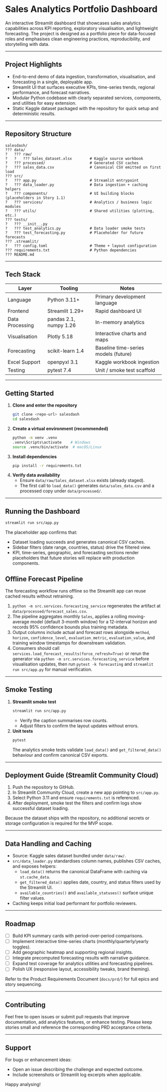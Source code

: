 # Sales Analytics Portfolio Dashboard

An interactive Streamlit dashboard that showcases sales analytics capabilities across KPI reporting, exploratory visualisation, and lightweight forecasting. The project is designed as a portfolio piece for data-focused roles and emphasises clean engineering practices, reproducibility, and storytelling with data.

---

## Project Highlights
- End-to-end demo of data ingestion, transformation, visualisation, and forecasting in a single, deployable app.
- Streamlit UI that surfaces executive KPIs, time-series trends, regional performance, and forecast narratives.
- Modular Python codebase with clearly separated services, components, and utilities for easy extension.
- Static Kaggle dataset packaged with the repository for quick setup and deterministic results.

---

## Repository Structure
```
salesdash/
??? data/
?   ??? raw/
?   ?   ??? Sales_dataset.xlsx        # Kaggle source workbook
?   ??? processed/                    # Generated CSV caches
?   ??? sales_data.csv                # Canonical CSV emitted on first load
??? src/
?   ??? app.py                        # Streamlit entrypoint
?   ??? data_loader.py                # Data ingestion + caching helpers
?   ??? components/                   # UI building blocks (placeholders in Story 1.1)
?   ??? services/                     # Analytics / business logic modules
?   ??? utils/                        # Shared utilities (plotting, etc.)
??? tests/
?   ??? __init__.py
?   ??? test_analytics.py             # Data loader smoke tests
?   ??? test_forecasting.py           # Placeholder for future forecasts
??? .streamlit/
?   ??? config.toml                   # Theme + layout configuration
??? requirements.txt                  # Python dependencies
??? README.md
```

---

## Tech Stack
| Layer           | Tooling                     | Notes                                    |
|-----------------|-----------------------------|------------------------------------------|
| Language        | Python 3.11+                | Primary development language             |
| Frontend        | Streamlit 1.29+             | Rapid dashboard UI                       |
| Data Processing | pandas 2.1, numpy 1.26      | In-memory analytics                      |
| Visualisation   | Plotly 5.18                 | Interactive charts and maps              |
| Forecasting     | scikit-learn 1.4            | Baseline time-series models (future)     |
| Excel Support   | openpyxl 3.1                | Kaggle workbook ingestion                |
| Testing         | pytest 7.4                  | Unit / smoke test scaffold               |

---

## Getting Started
1. **Clone and enter the repository**
   ```bash
   git clone <repo-url> salesdash
   cd salesdash
   ```
2. **Create a virtual environment (recommended)**
   ```bash
   python -m venv .venv
   .venv\Scripts\activate    # Windows
   source .venv/bin/activate  # macOS/Linux
   ```
3. **Install dependencies**
   ```bash
   pip install -r requirements.txt
   ```
4. **Verify data availability**
   - Ensure `data/raw/Sales_dataset.xlsx` exists (already staged).
   - The first call to `load_data()` generates `data/sales_data.csv` and a processed copy under `data/processed/`.

---

## Running the Dashboard
```bash
streamlit run src/app.py
```
The placeholder app confirms that:
- Dataset loading succeeds and generates canonical CSV caches.
- Sidebar filters (date range, countries, status) drive the filtered view.
- KPI, time-series, geographic, and forecasting sections render placeholders that future stories will replace with production components.

## Offline Forecast Pipeline
The forecasting workflow runs offline so the Streamlit app can reuse cached results without retraining.

1. `python -m src.services.forecasting_service` regenerates the artifact at `data/processed/forecast_sales.csv`.
2. The pipeline aggregates monthly `Sales`, applies a rolling moving-average model (default 3-month window) for a 12-interval horizon and records 95% confidence bounds plus training metadata.
3. Output columns include actual and forecast rows alongside `method`, `horizon`, `confidence_level`, `evaluation_metric`, `evaluation_value`, and training window timestamps for downstream validation.
4. Consumers should call `services.load_forecast_results(force_refresh=True)` or rerun the generator via `python -m src.services.forecasting_service` before visualisation updates, then run `pytest -k forecasting` and `streamlit run src/app.py` for manual verification.

---

## Smoke Testing
1. **Streamlit smoke test**
   ```bash
   streamlit run src/app.py
   ```
   - Verify the caption summarises row counts.
   - Adjust filters to confirm the layout updates without errors.
2. **Unit tests**
   ```bash
   pytest
   ```
   The analytics smoke tests validate `load_data()` and `get_filtered_data()` behaviour and confirm canonical CSV exports.

---

## Deployment Guide (Streamlit Community Cloud)
1. Push the repository to GitHub.
2. In Streamlit Community Cloud, create a new app pointing to `src/app.py`.
3. Select Python 3.11 and ensure `requirements.txt` is referenced.
4. After deployment, smoke test the filters and confirm logs show successful dataset loading.

Because the dataset ships with the repository, no additional secrets or storage configuration is required for the MVP scope.

---

## Data Handling and Caching
- Source: Kaggle sales dataset bundled under `data/raw/`.
- `src/data_loader.py` standardises column names, publishes CSV caches, and exposes helpers:
  - `load_data()` returns the canonical DataFrame with caching via `st.cache_data`.
  - `get_filtered_data()` applies date, country, and status filters used by the Streamlit UI.
  - `available_countries()` and `available_statuses()` surface unique filter values.
- Caching keeps initial load performant for portfolio reviewers.

---

## Roadmap
- [ ] Build KPI summary cards with period-over-period comparisons.
- [ ] Implement interactive time-series charts (monthly/quarterly/yearly toggles).
- [ ] Add geographic heatmap and supporting regional insights.
- [ ] Integrate precomputed forecasting results with narrative guidance.
- [ ] Expand test coverage for analytics utilities and forecasting pipelines.
- [ ] Polish UX (responsive layout, accessibility tweaks, brand theming).

Refer to the Product Requirements Document (`docs/prd/`) for full epics and story sequencing.

---

## Contributing
Feel free to open issues or submit pull requests that improve documentation, add analytics features, or enhance testing. Please keep stories small and reference the corresponding PRD acceptance criteria.

---

## Support
For bugs or enhancement ideas:
- Open an issue describing the challenge and expected outcome.
- Include screenshots or Streamlit log excerpts when applicable.

Happy analysing!




